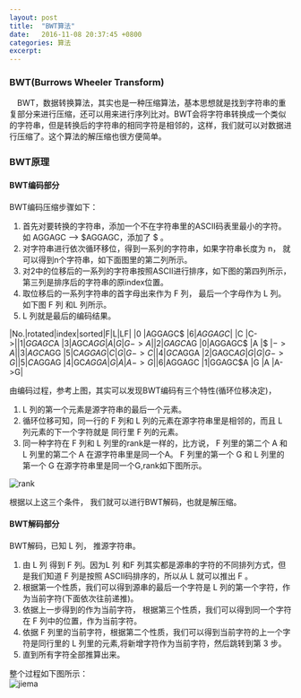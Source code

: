 ```yaml
---
layout: post
title:  "BWT算法"
date:   2016-11-08 20:37:45 +0800
categories: 算法
excerpt:
---
```


### BWT(Burrows Wheeler Transform)

&emsp;BWT，数据转换算法，其实也是一种压缩算法，基本思想就是找到字符串的重复部分来进行压缩，还可以用来进行序列比对。BWT会将字符串转换成一个类似的字符串，但是转换后的字符串的相同字符是相邻的，这样，我们就可以对数据进行压缩了。这个算法的解压缩也很方便简单。  

### BWT原理

#### BWT编码部分

BWT编码压缩步骤如下：  

1. 首先对要转换的字符串，添加一个不在字符串里的ASCII码表里最小的字符。如 AGGAGC ——> $AGGAGC，添加了 $ 。   
2. 对字符串进行依次循环移位，得到一系列的字符串，如果字符串长度为 n， 就可以得到n个字符串，如下面图里的第二列所示。  
3. 对2中的位移后的一系列的字符串按照ASCII进行排序，如下图的第四列所示，第三列是排序后的字符串的原index位置。  
4. 取位移后的一系列字符串的首字母出来作为 F 列， 最后一个字母作为 L 列。如下图 F 列 和L 列所示。   
5.  L 列就是最后的编码结果。  

|No.|rotated|index|sorted|F|L|LF|
|0	|AGGAGC$	|6|$AGGAGC |$	|C	|C->$|
|1	|GGAGC$A	|3|AGC$AGG	|A	|G	|G->A|
|2	|GAGC$AG	|0|AGGAGC$	|A	|$	|$->A|
|3	|AGC$AGG	|5|C$AGGAG	|C	|G	|G->C|
|4	|GC$AGGA	|2|GAGC$AG	|G	|G	|G->G|
|5	|C$AGGAG	|4|GC$AGGA	|G	|A	|A->G|
|6	|$AGGAGC	|1|GGAGC$A	|G	|A	|A->G|

由编码过程，参考上图，其实可以发现BWT编码有三个特性(循环位移决定)，  

1. L 列的第一个元素是源字符串的最后一个元素。  
2. 循环位移可知，同一行的 F 列和 L 列的元素在源字符串里是相邻的，而且 L 列元素的下一个字符就是 同行里 F 列的元素。  
3. 同一种字符在 F 列和 L 列里的rank是一样的，比方说， F 列里的第二个 A 和 L 列里的第二个 A 在源字符串里是同一个A。 F 列里的第一个 G 和 L 列里的第一个 G 在源字符串里是同一个G,rank如下图所示。  

![rank](http://i1156.photobucket.com/albums/p568/chengjunwen/AM/FLrank_zpshmkbiv4p.png)  

根据以上这三个条件， 我们就可以进行BWT解码，也就是解压缩。  

#### BWT解码部分

BWT解码，已知 L 列， 推源字符串。  

1. 由 L 列 得到 F 列。因为L 列 和F 列其实都是源串的字符的不同排列方式，但是我们知道 F 列是按照 ASCII码排序的，所以从 L 就可以推出 F 。
2. 根据第一个性质，我们可以得到源串的最后一个字符是 L 列的第一个字符，作为当前字符(下面依次往前递推)。  
3. 依据上一步得到的作为当前字符， 根据第三个性质，我们可以得到同一个字符在 F 列中的位置，作为当前字符。  
4. 依据 F 列里的当前字符，根据第二个性质，我们可以得到当前字符的上一个字符是同行里的 L 列里的元素,将新增字符作为当前字符，然后跳转到第 3 步。  
5. 直到所有字符全部推算出来。  

整个过程如下图所示：  
![jiema](http://i1156.photobucket.com/albums/p568/chengjunwen/AM/LFmapping_zpsvpkclbwp.png)		

